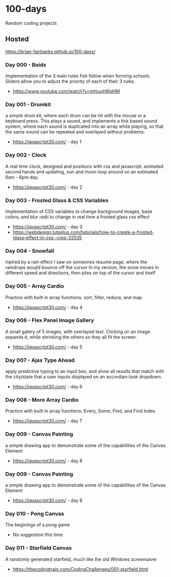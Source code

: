 # 100-days
Random coding projects

## Hosted
https://brian-fairbanks.github.io/100-days/


### Day 000 - Boids
  Implementation of the 3 main rules fish follow when forming schools.
  Sliders allow you to adjust the priority of each of their 3 rules.
  - https://www.youtube.com/watch?v=mhjuuHl6qHM 
### Day 001 - Drumkit
  a simple drum kit, where each drum can be hit with the mouse or a keyboard press.
  This plays a sound, and implements a tick based sound system, where each sound is duplicated into an array while playing, so that the same sound can be repeated and overlayed without problems.
 - https://javascript30.com/ - day 1
### Day 002 - Clock
  A real time clock, designed and positions with css and javascript.
  animated second hands and updating, sun and moon loop around on an estimated 6am - 6pm day.
 - https://javascript30.com/ - day 2
### Day 003 - Frosted Glass & CSS Variables
  Implementation of CSS variables to change background images, base colors, and blur radii to change in real time a frosted glass css effect
 - https://javascript30.com/ - day 3
 - https://webdesign.tutsplus.com/tutorials/how-to-create-a-frosted-glass-effect-in-css--cms-32535
### Day 004 - Snowfall
  inpired by a rain effect I saw on someones resume page, where the raindrops woujld bounce off the cursor
  In my version, the snow moves in different speed and directions, then piles on top of the cursor and itself
### Day 005 - Array Cardio
  Practice with built in array functions: sort, filter, reduce, and map
  - https://javascript30.com/ - day 4
### Day 006 - Flex Panel Image Gallery
  A small galery of 5 images, with overlayed text.
  Clicking on an image expands it, while shrinking the others so they all fit the screen.
- https://javascript30.com/ - day 5
### Day 007 - Ajax Type Ahead
  apply predictive typing to an input box, and show all results that match with the city/state that a user inputs
  displayed on an accordian-look dropdown.
- https://javascript30.com/ - day 6
### Day 008 - More Array Cardio
  Practice with built in array functions: Every, Some, Find, and Find Index
- https://javascript30.com/ - day 7
### Day 009 - Canvas Painting
  a simple drawing app to demonstrate some of the capabilities of the Canvas Element
- https://javascript30.com/ - day 8
### Day 009 - Canvas Painting
  a simple drawing app to demonstrate some of the capabilities of the Canvas Element
- https://javascript30.com/ - day 8
### Day 010 - Pong Canvas
  The beginings of a pong game
- No suggestion this time
### Day 011 - Starfield Canvas
  A randomly generated starfield, much like the old Windows screensaver
- https://thecodingtrain.com/CodingChallenges/001-starfield.html